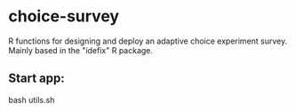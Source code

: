 # choice-survey
R functions for designing and deploy an adaptive choice experiment survey. Mainly based in the "idefix" R package.

## Start app:

bash utils.sh